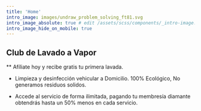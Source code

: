 ```yaml
---
title: 'Home'
intro_image: images/undraw_problem_solving_ft81.svg
intro_image_absolute: true # edit /assets/scss/components/_intro-image.scss for full control
intro_image_hide_on_mobile: true
---
```


## Club de Lavado a Vapor

** Afíliate hoy y recibe gratis tu primera lavada.

* Limpieza y desinfección vehicular a Domicilio. 100% Ecológico, No generamos residuos solidos.

* Accede al servicio de forma ilimitada, pagando tu membresía diamante obtendrás hasta un 50% menos en cada servicio.
